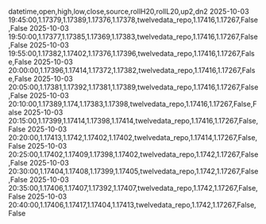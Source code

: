 datetime,open,high,low,close,source,rollH20,rollL20,up2,dn2
2025-10-03 19:45:00,1.17379,1.17389,1.17376,1.17378,twelvedata_repo,1.17416,1.17267,False,False
2025-10-03 19:50:00,1.17377,1.17385,1.17369,1.17383,twelvedata_repo,1.17416,1.17267,False,False
2025-10-03 19:55:00,1.17382,1.17402,1.17376,1.17396,twelvedata_repo,1.17416,1.17267,False,False
2025-10-03 20:00:00,1.17396,1.17414,1.17372,1.17382,twelvedata_repo,1.17416,1.17267,False,False
2025-10-03 20:05:00,1.17381,1.17392,1.17381,1.17389,twelvedata_repo,1.17416,1.17267,False,False
2025-10-03 20:10:00,1.17389,1.174,1.17383,1.17398,twelvedata_repo,1.17416,1.17267,False,False
2025-10-03 20:15:00,1.17399,1.17414,1.17398,1.17414,twelvedata_repo,1.17416,1.17267,False,False
2025-10-03 20:20:00,1.17413,1.1742,1.17402,1.17402,twelvedata_repo,1.17414,1.17267,False,False
2025-10-03 20:25:00,1.17402,1.17409,1.17398,1.17402,twelvedata_repo,1.1742,1.17267,False,False
2025-10-03 20:30:00,1.17404,1.17408,1.17399,1.17405,twelvedata_repo,1.1742,1.17267,False,False
2025-10-03 20:35:00,1.17406,1.17407,1.17392,1.17407,twelvedata_repo,1.1742,1.17267,False,False
2025-10-03 20:40:00,1.17406,1.17417,1.17404,1.17413,twelvedata_repo,1.1742,1.17267,False,False
